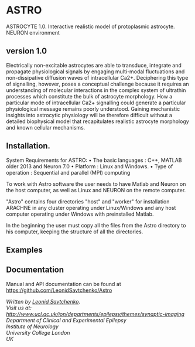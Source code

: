 # ASTRO

ASTROCYTE 1.0. Interactive realistic model of protoplasmic astrocyte. NEURON environment

## version 1.0

<p>Electrically non-excitable astrocytes are able to transduce, integrate and propagate physiological signals by engaging 
multi-modal fluctuations and non-dissipative diffusion waves of intracellular Ca2+. Deciphering this type of signalling, 
however, poses a conceptual challenge because it requires an understanding of molecular interactions in the complex 
system of ultrathin processes which constitute the bulk of astrocyte morphology. How a particular mode of intracellular 
Ca2+ signalling could generate a particular physiological message remains poorly understood. Gaining mechanistic insights 
into astrocytic physiology will be therefore difficult without a detailed biophysical model that recapitulates realistic 
astrocyte morphology and known cellular mechanisms.</p>






## Installation. 

System Requirements for ASTRO:
•	The basic languages : C++, MATLAB older 2013 and Neuron 7.0
•	Platform : Linux and Windows. 
•	Type of operation : Sequential and parallel (MPI) computing


To work with Astro software the user needs to have Matlab and Neuron on the host computer, as well as Linux and NEURON on the remote computer. 


"Astro" contains four directories  "host" and "worker"  for installation ARACHNE in any cluster operating under Linux/Windows and any host computer 
operating under Windows with preinstalled Matlab. 

In the beginning the user must copy all the files from the Astro directory to his computer, keeping the structure of all the directories.



## Examples



## Documentation

Manual and API documentation can be found at https://github.com/LeonidSavtchenko/Astro



<address>

Written by <a href="mailto:savtchenko#yahoo.com">Leonid Savtchenko</a>.<br> 
Visit us at:<br>
http://www.ucl.ac.uk/ion/departments/epilepsy/themes/synaptic-imaging <br>
Department of Clinical and Experimental Epilepsy<br>
Institute of Neurology<br>
University College London<br>
UK<br>

</address>
